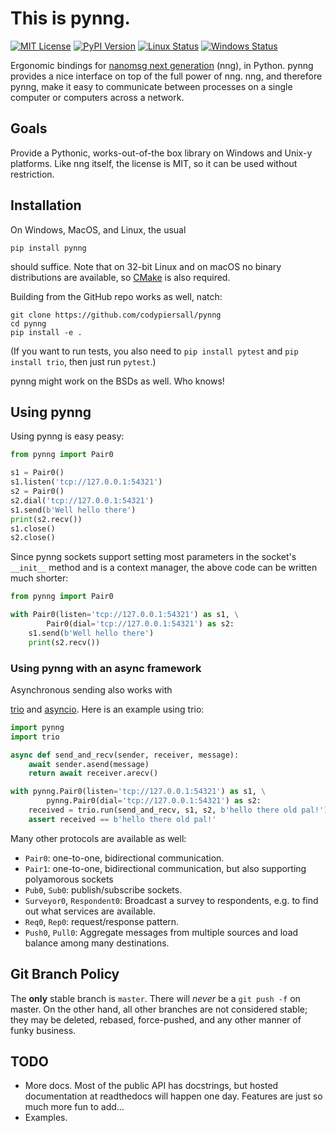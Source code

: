 This is pynng.
==============

[![MIT License](https://img.shields.io/badge/license-MIT-blue.svg)](https://github.com/codypiersall/pynng/blob/master/LICENSE.txt)
[![PyPI Version](https://img.shields.io/pypi/v/pynng.svg)](https://pypi.org/project/pynng)
[![Linux Status](https://img.shields.io/travis/codypiersall/pynng/master.svg?label=Linux)](https://travis-ci.org/codypiersall/pynng)
[![Windows Status](https://img.shields.io/appveyor/ci/codypiersall/pynng.svg?label=windows)](https://ci.appveyor.com/project/codypiersall/pynng)

Ergonomic bindings for [nanomsg next generation] \(nng), in Python.
pynng provides a nice interface on top of the full power of nng.  nng, and
therefore pynng, make it easy to communicate between processes on a single
computer or computers across a network.

Goals
-----

Provide a Pythonic, works-out-of-the box library on Windows and Unix-y
platforms.  Like nng itself, the license is MIT, so it can be used without
restriction.

Installation
------------

On Windows, MacOS, and Linux, the usual

    pip install pynng

should suffice.  Note that on 32-bit Linux and on macOS no binary distributions
are available, so [CMake](https://cmake.org/) is also required.

Building from the GitHub repo works as well, natch:

    git clone https://github.com/codypiersall/pynng
    cd pynng
    pip install -e .

(If you want to run tests, you also need to `pip install pytest` and `pip
install trio`, then just run `pytest`.)

pynng might work on the BSDs as well.  Who knows!

Using pynng
-----------

Using pynng is easy peasy:

```python
from pynng import Pair0

s1 = Pair0()
s1.listen('tcp://127.0.0.1:54321')
s2 = Pair0()
s2.dial('tcp://127.0.0.1:54321')
s1.send(b'Well hello there')
print(s2.recv())
s1.close()
s2.close()
```

Since pynng sockets support setting most parameters in the socket's `__init__`
method and is a context manager, the above code can be written much shorter:

```python
from pynng import Pair0

with Pair0(listen='tcp://127.0.0.1:54321') as s1, \
        Pair0(dial='tcp://127.0.0.1:54321') as s2:
    s1.send(b'Well hello there')
    print(s2.recv())
```

### Using pynng with an async framework

Asynchronous sending also works with

[trio](https://trio.readthedocs.io/en/latest/) and
[asyncio](https://docs.python.org/3/library/asyncio.html).  Here is an example
using trio:


```python
import pynng
import trio

async def send_and_recv(sender, receiver, message):
    await sender.asend(message)
    return await receiver.arecv()

with pynng.Pair0(listen='tcp://127.0.0.1:54321') as s1, \
        pynng.Pair0(dial='tcp://127.0.0.1:54321') as s2:
    received = trio.run(send_and_recv, s1, s2, b'hello there old pal!')
    assert received == b'hello there old pal!'
```

Many other protocols are available as well:

* `Pair0`: one-to-one, bidirectional communication.
* `Pair1`: one-to-one, bidirectional communication, but also supporting
  polyamorous sockets
* `Pub0`, `Sub0`: publish/subscribe sockets.
* `Surveyor0`, `Respondent0`: Broadcast a survey to respondents, e.g. to find
  out what services are available.
* `Req0`, `Rep0`: request/response pattern.
* `Push0`, `Pull0`: Aggregate messages from multiple sources and load balance
  among many destinations.

Git Branch Policy
-----------------

The **only** stable branch is `master`.  There will *never* be a `git push -f`
on master.  On the other hand, all other branches are not considered stable;
they may be deleted, rebased, force-pushed, and any other manner of funky
business.

TODO
----

* More docs.  Most of the public API has docstrings, but hosted documentation
  at readthedocs will happen one day.  Features are just so much more fun to
  add...
* Examples.

[nanomsg next generation]: https://nanomsg.github.io/nng/index.html
